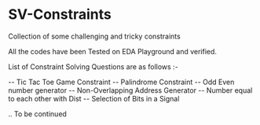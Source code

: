 # SV-Constraints
Collection of some challenging and tricky constraints 

All the codes have been Tested on EDA Playground and verified.

List of Constraint Solving Questions are as follows :-

-- Tic Tac Toe Game Constraint
-- Palindrome Constraint
-- Odd Even number generator
-- Non-Overlapping Address Generator
-- Number equal to each other with Dist
-- Selection of Bits in a Signal


.. To be continued
